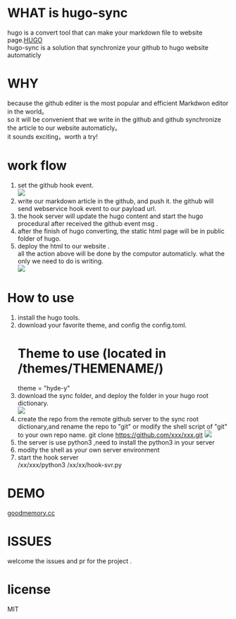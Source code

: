 # WHAT is hugo-sync
hugo is a convert tool that can make your markdown file to website page.[HUGO](https://gohugo.io)  
hugo-sync is a solution that synchronize your github to hugo website automaticly

# WHY
because the github editer is the most popular and efficient Markdwon editor in the world。  
so it will be convenient that we write in the github and github synchronize the article to our website automaticly。  
it sounds exciting，worth a try!

# work flow 

1. set the github hook event.  
![](https://hiproz.github.io/goodmemory.cc/blog/images/2015/12/git-hook-event.jpg)  
2. write our markdown article in the github, and push it. the github will send webservice hook event to our payload url.  
3. the hook server will update the hugo content and start the hugo procedural after received the github event msg .  
4. after the finish of hugo converting, the static html page will be in public folder of hugo.  
5. deploy the html to our website .  
all the action above will be done by the computor automaticly.  what the only we need to do is writing.  
![](https://hiproz.github.io/goodmemory.cc/blog/images/2015/12/github-hugo-sync.jpg)  

# How to use

1. install the hugo tools.  
2. download your favorite theme, and config the config.toml.
    # Theme to use (located in /themes/THEMENAME/)
    theme = "hyde-y"
3. download the sync folder, and deploy the folder in your hugo root dictionary.  
![](https://hiproz.github.io/goodmemory.cc/blog/images/2015/12/download-sync.jpg)  
4. create the repo from the remote github server to the sync root dictionary,and rename the repo to "git" or modify the shell script of "git" to your own repo name.
    git clone https://github.com/xxx/xxx.git
![](https://hiproz.github.io/goodmemory.cc/blog/images/2015/12/add-git.jpg)  
5. the server is use python3 ,need to install the python3 in your server  
6. modity the shell as your own server environment  
7. start the hook server   
    /xx/xxx/python3 /xx/xx/hook-svr.py

# DEMO
[goodmemory.cc](http://goodmemory.cc)

# ISSUES
welcome the issues and pr for the project .

# license
MIT

